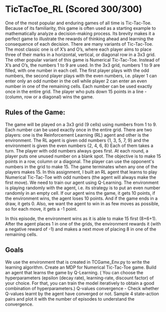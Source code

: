 # TicTacToe_RL (Scored 300/300)
One of the most popular and enduring games of all time is Tic-Tac-Toe. Because of its familiarity, this game is often used as a starting example to mathematically analyze a decision-making process. Its brevity makes it a perfect game to illustrate the rewards of thinking ahead and learning the consequence of each decision. There are many variants of Tic-Tac-Toe. The most classic one is of X’s and O’s, where each player aims to place three of their marks in a horizontal, vertical, or diagonal row in a 3x3 grid. The other popular variant of this game is Numerical Tic-Tac-Toe. Instead of X’s and O’s, the numbers 1 to 9 are used. In the 3x3 grid, numbers 1 to 9 are filled, with one number in each cell. The first player plays with the odd numbers, the second player plays with the even numbers, i.e. player 1 can enter only an odd number in the cell while player 2 can enter an even number in one of the remaining cells. Each number can be used exactly once in the entire grid. The player who puts down 15 points in a line - (column, row or a diagonal) wins the game.

## Rules of the Game:
The game will be played on a 3x3 grid (9 cells) using numbers from 1 to 9. Each number can be used exactly once in the entire grid.
There are two players: one is the Reinforcement Learning (RL) agent and other is the environment.
The RL agent is given odd numbers {1, 3, 5, 7, 9} and the environment is given the even numbers {2, 4, 6, 8}
Each of them takes a turn. The player with odd numbers always goes first.
At each round, a player puts one unused number on a blank spot.
The objective is to make 15 points in a row, column or a diagonal. The player can use the opponent's numbers in the grid to make 15.
The game terminates when any one of the players makes 15.
In this assignment, I built an RL agent that learns to play Numerical Tic-Tac-Toe with odd numbers (the agent will always make the first move). We need to train our agent using Q-Learning. The environment is playing randomly with the agent, i.e. its strategy is to put an even number randomly in an empty cell. If our agent wins the game, it gets 10 points, if the environment wins, the agent loses 10 points. And if the game ends in a draw, it gets 0. Also, we want the agent to win in as few moves as possible, so for each move, it gets a -1 point.



In this episode, the environment wins as it is able to make 15 first (8+6+1). After the agent places 1 in one of the grids, the environment rewards it (with a negative reward of -1) and makes a next move of placing 8 in one of the remaining cells.

## Goals
We use the environment that is created in TCGame_Env.py to write the learning algorithm.
Create an MDP for Numerical Tic-Tac-Toe game.
Build an agent that learns the game by Q-Learning. ( You can choose the hyperparameters (epsilon (decay rate), learning-rate, discount factor) of your choice. For that, you can train the model iteratively to obtain a good combination of hyperparameters.)
Q-values convergence - Check whether Q-values learnt by the agent have converged or not. Sample 4 state-action pairs and plot it with the number of episodes to understand the convergence.
